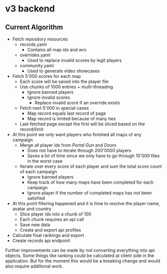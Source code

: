 # v3 backend

## Current Algorithm

- Fetch repository resources
  - records.yaml
    - Contains all map ids and wrs
  - overrides.yaml
    - Used to replace invalid scores by legit players
  - community.yaml
    - Used to generate video showcases
- Fetch 5'000 scores for each map
  - Each score will be saved into the player file
  - Use chunks of 1000 entries + multi-threading
    - Ignore banned players
    - Ignore invalid scores
      - Replace invalid score if an override exists
  - Fetch next 5'000 in special cases
    - Map record equals last record of page
    - Map record is limited because of many ties
  - Last fetched page except the first will be sliced based on the record/limit
- At this point we only want players who finished all maps of any campaign
  - Merge all player ids from *Portal Gun* and *Doors*
    - Does not have to iterate through 200'0000 players
    - Saves a lot of time since we only have to go through 10'000 files in the worst case
  - Iterate over every score of each player and sum the total score count of each campaign
    - Ignore banned players
    - Keep track of how many maps have been completed for each campaign
    - Ignore player if the number of completed maps has not been satisfied
- At this point filtering happened and it is time to resolve the player name, avatar and country
  - Slice player ids into a chunk of 100
  - Each chunk requires an api call
  - Save new data
  - Create and export api profiles
- Calculate final rankings and export
- Create records api endpoint

Further improvements can be made by not converting everything into api objects. Some things like ranking could be calculated at client side in the application. But for the moment this would be a breaking change and would also require additional work.
